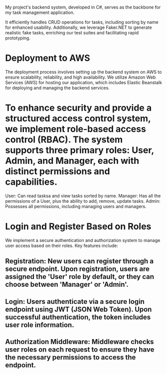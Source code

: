 My project's backend system, developed in C#, serves as the backbone for my task management application. 

It efficiently handles CRUD operations for tasks, including sorting by name for enhanced usability. Additionally,  we leverage Faker.NET to generate realistic fake tasks, enriching our test suites and facilitating rapid prototyping.

# Deployment to AWS
The deployment process involves setting up the backend system on AWS to ensure scalability, reliability, and high availability. We utilize Amazon Web Services (AWS) for hosting our application, which includes Elastic Beanstalk for deploying and managing the backend services.

# To enhance security and provide a structured access control system, we implement role-based access control (RBAC). The system supports three primary roles: User, Admin, and Manager, each with distinct permissions and capabilities.

User: Can read tasksa and view tasks sorted by name.
Manager: Has all the permissions of a User, plus the ability to add, remove, update tasks.
Admin: Possesses all permissions, including managing users and managers.

# Login and Register Based on Roles
We implement a secure authentication and authorization system to manage user access based on their roles. Key features include:
## Registration: New users can register through a secure endpoint. Upon registration, users are assigned the 'User' role by default, or they can choose between 'Manager' or 'Admin'.
## Login: Users authenticate via a secure login endpoint using JWT (JSON Web Token). Upon successful authentication, the token includes user role information.
## Authorization Middleware: Middleware checks user roles on each request to ensure they have the necessary permissions to access the endpoint.
